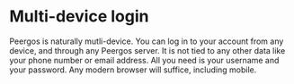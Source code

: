 # Multi-device login

Peergos is naturally mutli-device. You can log in to your account from any device, and through any Peergos server. It is not tied to any other data like your phone number or email address. All you need is your username and your password. Any modern browser will suffice, including mobile. 
